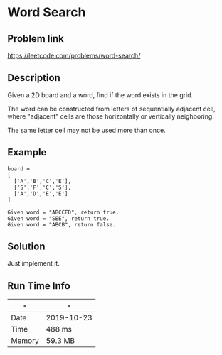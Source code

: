 # Word Search

## Problem link
https://leetcode.com/problems/word-search/

## Description
Given a 2D board and a word, find if the word exists in the grid.

The word can be constructed from letters of sequentially adjacent cell, 
where "adjacent" cells are those horizontally or vertically neighboring. 

The same letter cell may not be used more than once.

## Example

```
board =
[
  ['A','B','C','E'],
  ['S','F','C','S'],
  ['A','D','E','E']
]

Given word = "ABCCED", return true.
Given word = "SEE", return true.
Given word = "ABCB", return false.
```

## Solution
Just implement it.

## Run Time Info

\- | \-
------------ | -------------
Date | 2019-10-23
Time | 488 ms
Memory | 59.3 MB
